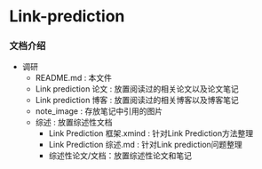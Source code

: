 # Link-prediction

### 文档介绍

- 调研
	- README.md : 本文件
	- Link prediction 论文 : 放置阅读过的相关论文以及论文笔记
	- Link prediction 博客 : 放置阅读过的相关博客以及博客笔记
	- note_image : 存放笔记中引用的图片
	- 综述 : 放置综述性文档
		- Link Prediction 框架.xmind : 针对Link Prediction方法整理
		- Link Prediction 综述.md : 针对Link prediction问题整理
		- 综述性论文/文档：放置综述性论文和笔记
